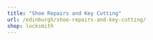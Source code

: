 ```yaml
---
title: "Shoe Repairs and Key Cutting"
url: /edinburgh/shoe-repairs-and-key-cutting/
shop: locksmith
---
```

